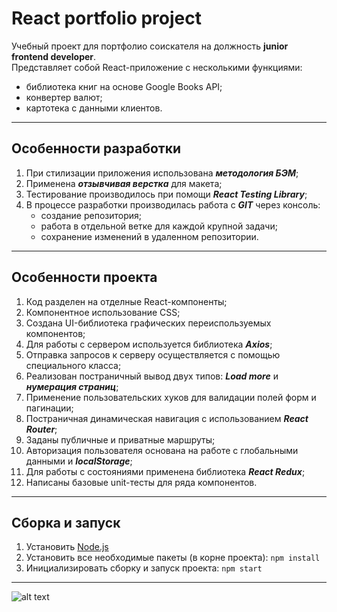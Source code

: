 # React portfolio project
Учебный проект для портфолио соискателя на должность **junior frontend developer**.<br>Представляет собой React-приложение с несколькими функциями:
 - библиотека книг на основе Google Books API;
 - конвертер валют;
 - картотека с данными клиентов.
___
## Особенности разработки
1. При стилизации приложения использована ***методология БЭМ***;
2. Применена ***отзывчивая верстка*** для макета;
3. Тестирование производилось при помощи ***React Testing Library***;
4. В процессе разработки производилась работа с ***GIT*** через консоль:
   - создание репозитория;
   - работа в отдельной ветке для каждой крупной задачи;
   - сохранение изменений в удаленном репозитории.

___
## Особенности проекта
1. Код разделен на отделные React-компоненты;
2. Компонентное использование CSS;
3. Создана UI-библиотека графических переиспользуемых компонентов;
4. Для работы с сервером используется библиотека ***Axios***;
5. Отправка запросов к серверу осуществляется с помощью специального класса; 
6. Реализован постраничный вывод двух типов: ***Load more*** и ***нумерация страниц***;
7. Применение пользовательских хуков для валидации полей форм и пагинации;
8. Постраничная динамическая навигация с использованием ***React Router***;
9. Заданы публичные и приватные маршруты;
10. Авторизация пользователя основана на работе с глобальными данными и ***localStorage***;
11. Для работы с состояниями применена библиотека ***React Redux***;
12. Написаны базовые unit-тесты для ряда компонентов.

___
## Сборка и запуск
1. Установить [Node.js](https://nodejs.org/en/)
2. Установить все необходимые пакеты (в корне проекта): `npm install`
3. Инициализировать сборку и запуск проекта: `npm start`
___
![alt text](/src/img/react_screencast.gif?raw=true)
